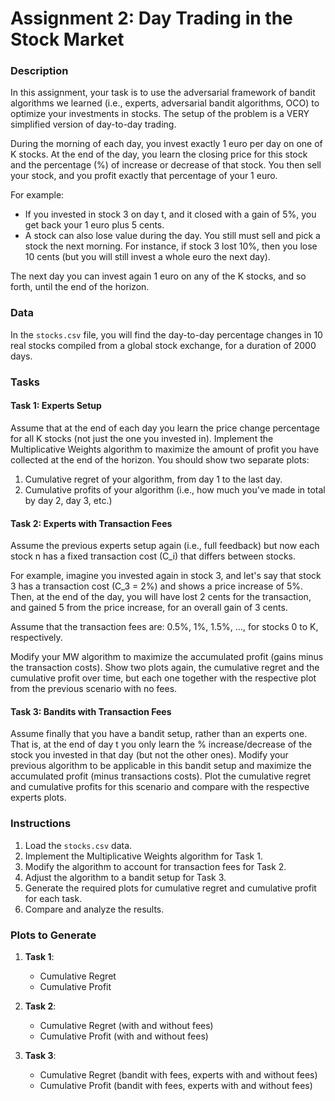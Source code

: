 # Assignment 2: Day Trading in the Stock Market

### Description

In this assignment, your task is to use the adversarial framework of bandit algorithms we learned (i.e., experts, adversarial bandit algorithms, OCO) to optimize your investments in stocks. The setup of the problem is a VERY simplified version of day-to-day trading.

During the morning of each day, you invest exactly 1 euro per day on one of K stocks. At the end of the day, you learn the closing price for this stock and the percentage (%) of increase or decrease of that stock. You then sell your stock, and you profit exactly that percentage of your 1 euro.

For example:
- If you invested in stock 3 on day t, and it closed with a gain of 5%, you get back your 1 euro plus 5 cents.
- A stock can also lose value during the day. You still must sell and pick a stock the next morning. For instance, if stock 3 lost 10%, then you lose 10 cents (but you will still invest a whole euro the next day).

The next day you can invest again 1 euro on any of the K stocks, and so forth, until the end of the horizon.

### Data

In the `stocks.csv` file, you will find the day-to-day percentage changes in 10 real stocks compiled from a global stock exchange, for a duration of 2000 days.

### Tasks

#### Task 1: Experts Setup
Assume that at the end of each day you learn the price change percentage for all K stocks (not just the one you invested in). Implement the Multiplicative Weights algorithm to maximize the amount of profit you have collected at the end of the horizon. You should show two separate plots:
1. Cumulative regret of your algorithm, from day 1 to the last day.
2. Cumulative profits of your algorithm (i.e., how much you've made in total by day 2, day 3, etc.)

#### Task 2: Experts with Transaction Fees
Assume the previous experts setup again (i.e., full feedback) but now each stock n has a fixed transaction cost \(C_i\) that differs between stocks.

For example, imagine you invested again in stock 3, and let's say that stock 3 has a transaction cost \(C_3 = 2%\) and shows a price increase of 5%. Then, at the end of the day, you will have lost 2 cents for the transaction, and gained 5 from the price increase, for an overall gain of 3 cents.

Assume that the transaction fees are: 0.5%, 1%, 1.5%, ..., for stocks 0 to K, respectively.

Modify your MW algorithm to maximize the accumulated profit (gains minus the transaction costs). Show two plots again, the cumulative regret and the cumulative profit over time, but each one together with the respective plot from the previous scenario with no fees.

#### Task 3: Bandits with Transaction Fees
Assume finally that you have a bandit setup, rather than an experts one. That is, at the end of day t you only learn the % increase/decrease of the stock you invested in that day (but not the other ones). Modify your previous algorithm to be applicable in this bandit setup and maximize the accumulated profit (minus transactions costs). Plot the cumulative regret and cumulative profits for this scenario and compare with the respective experts plots.

### Instructions

1. Load the `stocks.csv` data.
2. Implement the Multiplicative Weights algorithm for Task 1.
3. Modify the algorithm to account for transaction fees for Task 2.
4. Adjust the algorithm to a bandit setup for Task 3.
5. Generate the required plots for cumulative regret and cumulative profit for each task.
6. Compare and analyze the results.

### Plots to Generate

1. **Task 1**:
    - Cumulative Regret
    - Cumulative Profit

2. **Task 2**:
    - Cumulative Regret (with and without fees)
    - Cumulative Profit (with and without fees)

3. **Task 3**:
    - Cumulative Regret (bandit with fees, experts with and without fees)
    - Cumulative Profit (bandit with fees, experts with and without fees)
